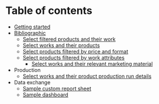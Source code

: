 # Table of contents

* [Getting started](README.md)
* [Bibliographic](use-headings-to-create-page-groups-like-this-one/bibliographic/README.md)
  * [Select filtered products and their work](examples/filtered\_products\_and\_their\_work.md)
  * [Select works and their products](examples/products\_and\_their\_works.md)
  * [Select products filtered by price and format](examples/products\_filtered\_by\_price\_and\_format.md)
  * [Select products filtered by work attributes](examples/products\_filtered\_by\_work\_attributes.md)
    * [Select works and their relevant marketing material](examples/works\_and\_marketing\_material.md)
* Production
  * [Select works and their product production run details](examples/works\_and\_product\_production\_run\_details.md)
* Data exchange
  * [Sample custom report sheet](/examples/sample\_custom\_report.md)
  * [Sample dashboard](examples/sample\_dashboard.md)